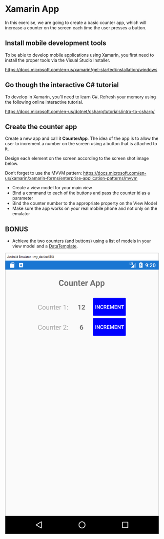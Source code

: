 # Xamarin App
In this exercise, we are going to create a basic counter app, which will increase a counter on the screen each time the user presses a button.


## Install mobile development tools
To be able to develop mobile applications using Xamarin, you first need to install the proper tools via the Visual Studio Installer.

https://docs.microsoft.com/en-us/xamarin/get-started/installation/windows

## Go though the interactive C# tutorial
To develop in Xamarin, you’ll need to learn C#. Refresh your memory using the following online interactive tutorial.

https://docs.microsoft.com/en-us/dotnet/csharp/tutorials/intro-to-csharp/

## Create the counter app
Create a new app and call it **CounterApp**.
The idea of the app is to allow the user to increment a number on the screen using a button that is attached to it.

Design each element on the screen according to the screen shot image below.

Don’t forget to use the MVVM pattern: https://docs.microsoft.com/en-us/xamarin/xamarin-forms/enterprise-application-patterns/mvvm
* Create a view model for your main view
* Bind a command to each of the buttons and pass the counter id as a parameter
* Bind the counter number to the appropriate property on the View Model
* Make sure the app works on your real mobile phone and not only on the emulator

## **BONUS**
* Achieve the two counters (and buttons) using a list of models in your view model and a [DataTemplate](https://docs.microsoft.com/en-us/xamarin/xamarin-forms/app-fundamentals/templates/data-templates/creating).

![screen shot](./ScreenShot.PNG)

